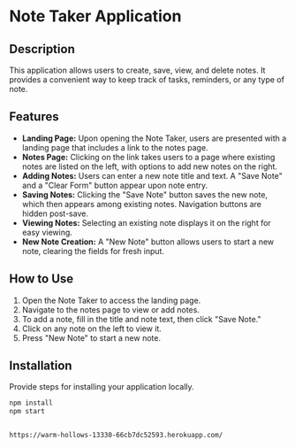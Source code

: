# Note Taker Application

## Description

This application allows users to create, save, view, and delete notes. It provides a convenient way to keep track of tasks, reminders, or any type of note.

## Features

- **Landing Page:** Upon opening the Note Taker, users are presented with a landing page that includes a link to the notes page.
- **Notes Page:** Clicking on the link takes users to a page where existing notes are listed on the left, with options to add new notes on the right.
- **Adding Notes:** Users can enter a new note title and text. A "Save Note" and a "Clear Form" button appear upon note entry.
- **Saving Notes:** Clicking the "Save Note" button saves the new note, which then appears among existing notes. Navigation buttons are hidden post-save.
- **Viewing Notes:** Selecting an existing note displays it on the right for easy viewing.
- **New Note Creation:** A "New Note" button allows users to start a new note, clearing the fields for fresh input.

## How to Use

1. Open the Note Taker to access the landing page.
2. Navigate to the notes page to view or add notes.
3. To add a note, fill in the title and note text, then click "Save Note."
4. Click on any note on the left to view it.
5. Press "New Note" to start a new note.



## Installation

Provide steps for installing your application locally.

```bash
npm install
npm start


https://warm-hollows-13330-66cb7dc52593.herokuapp.com/




